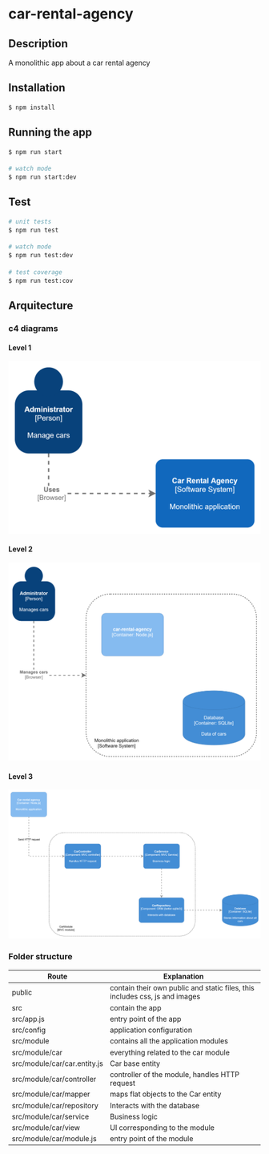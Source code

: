 # car-rental-agency

## Description
A monolithic app about a car rental agency

## Installation

```bash
$ npm install
```

## Running the app

```bash
$ npm run start

# watch mode
$ npm run start:dev
```

## Test

```bash
# unit tests
$ npm run test

# watch mode
$ npm run test:dev

# test coverage
$ npm run test:cov
```

## Arquitecture

### c4 diagrams

#### Level 1
<img src="./docs/car-rental-agency-c4-L1.png" alt="c4-diagram"/>

#### Level 2
<img src="./docs/car-rental-agency-c4-L2.png" alt="c4-diagram"/>

#### Level 3
<img src="./docs/car-rental-agency-c4-L3.png" alt="c4-diagram"/>

### Folder structure

| Route                            | Explanation                                                                                   |
| -------------------------------- | ----------------------------------------------------------------------------------------------|
| public                           | contain their own public and static files, this includes css, js and images                   |
| src                              | contain the app                                                                               |
| src/app.js                       | entry point of the app                                                                        |
| src/config                       | application configuration                                                                     | 
| src/module                       | contains all the application modules                                                          |
| src/module/car                   | everything related to the car module                                                          |
| src/module/car/car.entity.js     | Car base entity                                                                               |
| src/module/car/controller        | controller of the module, handles HTTP request                                                |
| src/module/car/mapper            | maps flat objects to the Car entity                                                            |
| src/module/car/repository        | Interacts with the database                                                                    |
| src/module/car/service           | Business logic                                                                                 |
| src/module/car/view              | UI corresponding to the module                                                                 |
| src/module/car/module.js         | entry point of the module                                                                      |